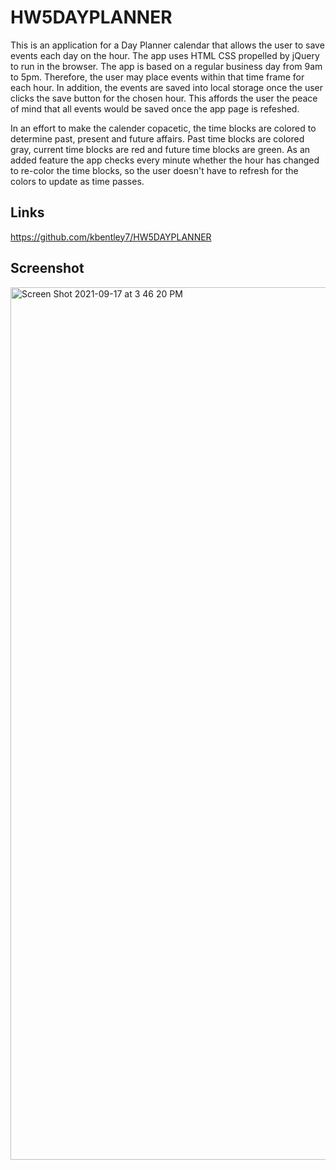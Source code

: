 # HW5DAYPLANNER
This is an application for a Day Planner calendar that allows the user to save events each day on the hour. The app uses HTML CSS propelled by jQuery to run in the browser. The app is based on a regular business day from 9am to 5pm. Therefore, the user may place events within that time frame for each hour. In addition, the events are saved into local storage once the user clicks the save button for the chosen hour. This affords the user the peace of mind that all events would be saved once the app page is refeshed.

In an effort to make the calender copacetic, the time blocks are colored to determine past, present and future affairs. Past time blocks are colored gray, current time blocks are red and future time blocks are green. As an added feature the app checks every minute whether the hour has changed to re-color the time blocks, so the user doesn't have to refresh for the colors to update as time passes.

## Links
https://github.com/kbentley7/HW5DAYPLANNER 


## Screenshot

<img width="1396" alt="Screen Shot 2021-09-17 at 3 46 20 PM" src="https://user-images.githubusercontent.com/89366416/133846492-b240fe73-f031-4f03-8d61-681601dbb497.png">
